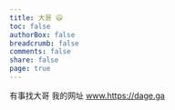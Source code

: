```yaml
---
title: 大哥 😃
toc: false
authorBox: false
breadcrumb: false
comments: false
share: false
page: true
---
```


有事找大哥
我的网址
www.https://dage.ga